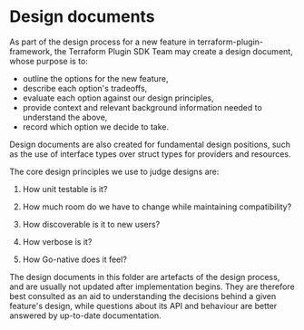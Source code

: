 # Design documents

As part of the design process for a new feature in terraform-plugin-framework, the Terraform Plugin SDK Team may create a design document, whose purpose is to:

 - outline the options for the new feature,
 - describe each option's tradeoffs,
 - evaluate each option against our design principles,
 - provide context and relevant background information needed to understand the above,
 - record which option we decide to take.

Design documents are also created for fundamental design positions, such as the use of interface types over struct types for providers and resources.

The core design principles we use to judge designs are:

1. How unit testable is it?

2. How much room do we have to change while maintaining compatibility?

3. How discoverable is it to new users?

4. How verbose is it?

5. How Go-native does it feel?

The design documents in this folder are artefacts of the design process, and are usually not updated after implementation begins. They are therefore best consulted as an aid to understanding the decisions behind a given feature's design, while questions about its API and behaviour are better answered by up-to-date documentation.
